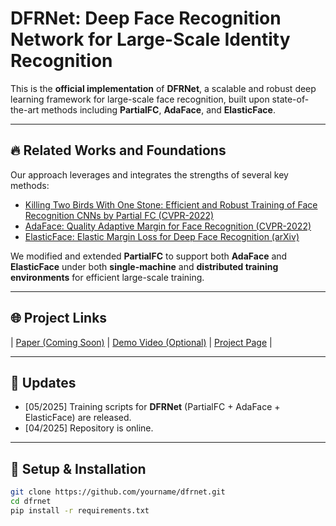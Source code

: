 # DFRNet: Deep Face Recognition Network for Large-Scale Identity Recognition

This is the **official implementation** of **DFRNet**, a scalable and robust deep learning framework for large-scale face recognition, built upon state-of-the-art methods including **PartialFC**, **AdaFace**, and **ElasticFace**.

---

## 🔥 Related Works and Foundations

Our approach leverages and integrates the strengths of several key methods:

- [Killing Two Birds With One Stone: Efficient and Robust Training of Face Recognition CNNs by Partial FC (CVPR-2022)](https://arxiv.org/abs/2203.15565)
- [AdaFace: Quality Adaptive Margin for Face Recognition (CVPR-2022)](https://arxiv.org/abs/2204.00964)
- [ElasticFace: Elastic Margin Loss for Deep Face Recognition (arXiv)](https://arxiv.org/pdf/2109.09416.pdf)

We modified and extended **PartialFC** to support both **AdaFace** and **ElasticFace** under both **single-machine** and **distributed training environments** for efficient large-scale training.

---

## 🌐 Project Links

| [Paper (Coming Soon)](https://your-paper-link) | [Demo Video (Optional)](https://your-demo-link) | [Project Page](https://your-project-page) |

---

## 🚀 Updates

- [05/2025] Training scripts for **DFRNet** (PartialFC + AdaFace + ElasticFace) are released.
- [04/2025] Repository is online.

---

## 💾 Setup & Installation

```bash
git clone https://github.com/yourname/dfrnet.git
cd dfrnet
pip install -r requirements.txt
